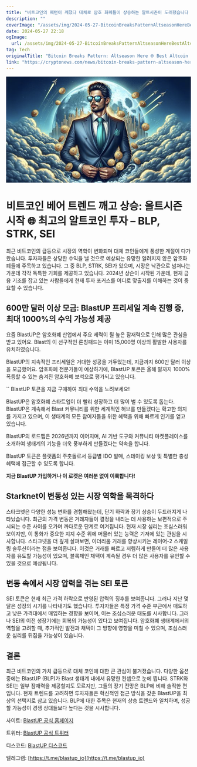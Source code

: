 ```yaml
---
title: "비트코인의 패턴이 깨졌다 대체로 암호 화폐들이 상승하는 알트시즌이 도래했습니다 이 가운데 가장 핫한 알트코인 투자 대상은 BLP, STRK, SEI입니다 "
description: ""
coverImage: "/assets/img/2024-05-27-BitcoinBreaksPatternAltseasonHereBestAltcoinInvestmentsBLPSTRKSEI_thumbnail.png"
date: 2024-05-27 22:18
ogImage: 
  url: /assets/img/2024-05-27-BitcoinBreaksPatternAltseasonHereBestAltcoinInvestmentsBLPSTRKSEI_thumbnail.png
tag: Tech
originalTitle: "Bitcoin Breaks Pattern: Altseason Here 🌐 Best Altcoin Investments – BLP, STRK, SEI"
link: "https://cryptonews.com/news/bitcoin-breaks-pattern-altseason-here-best-altcoin-investments-blp-strk-sei.htm"
---
```



![BitcoinBreaksPatternAltseasonHereBestAltcoinInvestmentsBLPSTRKSEI_thumbnail.png](/assets/img/2024-05-27-BitcoinBreaksPatternAltseasonHereBestAltcoinInvestmentsBLPSTRKSEI_thumbnail.png)

# 비트코인 베어 트렌드 깨고 상승: 올트시즌 시작 🌐 최고의 알트코인 투자 – BLP, STRK, SEI

최근 비트코인의 급등으로 시장의 역학이 변화되며 대체 코인들에게 풍성한 계절이 다가왔습니다. 투자자들은 상당한 수익을 낼 것으로 예상되는 유망한 알려지지 않은 암호화폐들에 주목하고 있습니다. 그 중 BLP, STRK, SEI가 있으며, 시장은 낙관으로 넘쳐나는 가운데 각각 독특한 기회를 제공하고 있습니다. 2024년 상슨이 시작된 가운데, 현재 금융 기조를 잡고 있는 사람들에게 현재 투자 포커스를 어디로 맞출지를 이해하는 것이 중요할 수 있습니다.

## 600만 달러 이상 모금: BlastUP 프리세일 계속 진행 중, 최대 1000%의 수익 가능성 제공

<div class="content-ad"></div>

요즘 BlastUP은 암호화폐 산업에서 주요 세력이 될 높은 잠재력으로 인해 많은 관심을 받고 있어요. Blast의 이 선구적인 론칭패드는 이미 15,000명 이상의 활발한 사용자를 유치하였습니다.

BlastUP의 지속적인 프리세일은 거대한 성공을 거두었는데, 지금까지 600만 달러 이상을 모금했어요. 암호화폐 전문가들이 예상하기에, BlastUP 토큰은 올해 말까지 1000% 폭등할 수 있는 숨겨진 암호화폐 보석으로 평가되고 있습니다.

`` BlastUP 토큰을 지금 구매하여 최대 수익을 노려보세요!

BlastUP은 암호화폐 스타트업이 더 빨리 성장하고 더 많이 벌 수 있도록 돕는다. BlastUP은 계속해서 Blast 커뮤니티를 위한 세계적인 허브를 만들겠다는 확고한 의지를 가지고 있으며, 이 생태계의 모든 참여자들을 위한 혜택을 위해 빠르게 인기를 얻고 있습니다.

<div class="content-ad"></div>

BlastUP의 로드맵은 2026년까지 이어지며, AI 기반 도구와 커뮤니티 마켓플레이스를 소개하여 생태계의 기능을 더욱 풍부하게 만들겠다는 약속을 합니다.

BlastUP 토큰은 플랫폼의 주춧돌로서 등급별 IDO 발매, 스테이킹 보상 및 특별한 충성 혜택에 접근할 수 있도록 합니다.

**지금 BlastUP 가입하거나 이 로켓은 여러분 없이 이륙합니다!**

## Starknet이 변동성 있는 시장 역학을 목격하다

<div class="content-ad"></div>

스타크넷은 다양한 성능 변화를 경험해왔는데, 단기 하락과 장기 상승이 두드러지게 나타났습니다. 최근의 가격 변동은 거래자들이 결정을 내리는 데 사용하는 보편적으로 주시되는 수준 사이를 오가며 까다로운 단계로 여겨집니다. 현재 시장 심리는 조심스러워 보이지만, 이 통화가 중요한 지지 수준 위에 머물러 있는 능력은 기저에 있는 관심을 시사합니다. 스타크넷을 더 깊게 살펴보면, 이더리움 거래를 향상시키는 레이어-2 스케일링 솔루션이라는 점을 보여줍니다. 이것은 거래를 빠르고 저렴하게 만들어 더 많은 사용자를 유도할 가능성이 있으며, 블록체인 채택이 계속될 경우 더 많은 사용자를 유인할 수 있을 것으로 예상됩니다.

## 변동 속에서 시장 압력을 겪는 SEI 토큰

SEI 토큰은 현재 최근 가격 하락으로 반영된 압력의 징후를 보여줍니다. 그러나 지난 몇 달은 성장의 시기를 나타내기도 했습니다. 투자자들은 특정 가격 수준 부근에서 매도하고 낮은 가격대에서 매입하는 경향을 보이며, 이는 조심스러운 태도를 시사합니다. 그러나 SEI의 이전 성장기에는 회복의 가능성이 있다고 보여집니다. 암호화폐 생태계에서의 역할을 고려할 때, 추가적인 발전과 채택이 그 방향에 영향을 미칠 수 있으며, 조심스러운 심리를 뒤집을 가능성이 있습니다.

## 결론

<div class="content-ad"></div>

최근 비트코인의 가치 급등으로 대체 코인에 대한 큰 관심이 불거졌습니다. 다양한 옵션 중에는 BlastUP (BLP)가 Blast 생태계 내에서 유망한 컨셉으로 눈에 띕니다. STRK와 SEI는 일부 잠재력을 제공할지도 모르지만, 그들의 장기 전망은 BLP에 비해 솔직한 편입니다. 현재 트렌드를 고려하면 투자자들은 혁신적인 접근 방식을 갖춘 BlastUP을 최상의 선택지로 삼고 있습니다. BLP에 대한 주목은 현재의 상승 트렌드와 일치하며, 성공할 가능성이 경쟁 상대들보다 높다는 것을 시사합니다.

사이트: [BlastUP 공식 홈페이지](https://blastup.io/)

트위터: [BlastUP 공식 트위터](https://twitter.com/Blastup_io)

디스코드: [BlastUP 디스코드](https://discord.gg/5Kc3nDhqVW)

<div class="content-ad"></div>

텔레그램: [https://t.me/blastup_io](https://t.me/blastup_io)